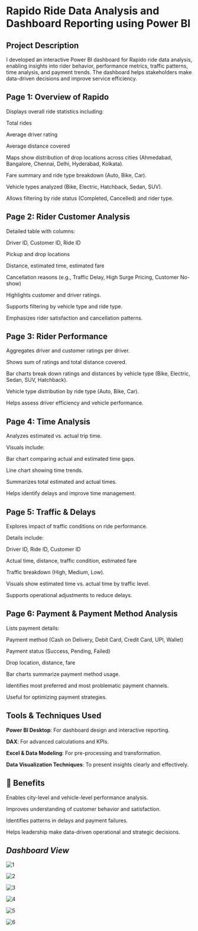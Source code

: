 # Rapido Ride Data Analysis and Dashboard Reporting using Power BI

## Project Description
I developed an interactive Power BI dashboard for Rapido ride data analysis, enabling insights into rider behavior, performance metrics, traffic patterns, time analysis, and payment trends. The dashboard helps stakeholders make data-driven decisions and improve service efficiency.

## Page 1: Overview of Rapido
Displays overall ride statistics including:

Total rides

Average driver rating

Average distance covered

Maps show distribution of drop locations across cities (Ahmedabad, Bangalore, Chennai, Delhi, Hyderabad, Kolkata).

Fare summary and ride type breakdown (Auto, Bike, Car).

Vehicle types analyzed (Bike, Electric, Hatchback, Sedan, SUV).

Allows filtering by ride status (Completed, Cancelled) and rider type.

## Page 2: Rider Customer Analysis
Detailed table with columns:

Driver ID, Customer ID, Ride ID

Pickup and drop locations

Distance, estimated time, estimated fare

Cancellation reasons (e.g., Traffic Delay, High Surge Pricing, Customer No-show)

Highlights customer and driver ratings.

Supports filtering by vehicle type and ride type.

Emphasizes rider satisfaction and cancellation patterns.

## Page 3: Rider Performance
Aggregates driver and customer ratings per driver.

Shows sum of ratings and total distance covered.

Bar charts break down ratings and distances by vehicle type (Bike, Electric, Sedan, SUV, Hatchback).

Vehicle type distribution by ride type (Auto, Bike, Car).

Helps assess driver efficiency and vehicle performance.

## Page 4: Time Analysis
Analyzes estimated vs. actual trip time.

Visuals include:

Bar chart comparing actual and estimated time gaps.

Line chart showing time trends.

Summarizes total estimated and actual times.

Helps identify delays and improve time management.

## Page 5: Traffic & Delays
Explores impact of traffic conditions on ride performance.

Details include:

Driver ID, Ride ID, Customer ID

Actual time, distance, traffic condition, estimated fare

Traffic breakdown (High, Medium, Low).

Visuals show estimated time vs. actual time by traffic level.

Supports operational adjustments to reduce delays.

## Page 6: Payment & Payment Method Analysis
Lists payment details:

Payment method (Cash on Delivery, Debit Card, Credit Card, UPI, Wallet)

Payment status (Success, Pending, Failed)

Drop location, distance, fare

Bar charts summarize payment method usage.

Identifies most preferred and most problematic payment channels.

Useful for optimizing payment strategies.

## Tools & Techniques Used

**Power BI Desktop**: For dashboard design and interactive reporting.

**DAX**: For advanced calculations and KPIs.

**Excel & Data Modeling**: For pre-processing and transformation.

**Data Visualization Techniques**: To present insights clearly and effectively.

## 💼 Benefits

Enables city-level and vehicle-level performance analysis.

Improves understanding of customer behavior and satisfaction.

Identifies patterns in delays and payment failures.

Helps leadership make data-driven operational and strategic decisions.

## _**Dashboard View**_ 


![1](https://github.com/user-attachments/assets/46e54e97-2bd3-4b6e-8fe0-c7f0d72f098b)

![2](https://github.com/user-attachments/assets/c2fbbfe6-bd0b-4900-aad3-a1ce3ba627db)

![3](https://github.com/user-attachments/assets/36903d4c-0376-4d62-a161-2dd21a62ecf5)

![4](https://github.com/user-attachments/assets/4428a9e1-46d8-4011-abde-1a0f3c75147b)

![5](https://github.com/user-attachments/assets/f0f86350-9d94-492c-90a3-b58ac37a1456)

![6](https://github.com/user-attachments/assets/2f199db1-b3e7-4960-8736-7dd357d2c894)





